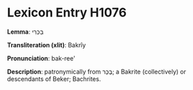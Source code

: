 # Lexicon Entry H1076

**Lemma**: בַּכְרִי

**Transliteration (xlit)**: Bakrîy

**Pronunciation**: bak-ree'

**Description**:
patronymically from בֶכֶר; a Bakrite (collectively) or descendants of Beker; Bachrites.
